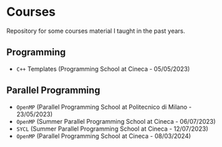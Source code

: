 # Courses

Repository for some courses material I taught in the past years.

## Programming

- `C++` Templates (Programming School at Cineca - 05/05/2023)

## Parallel Programming

- `OpenMP` (Parallel Programming School at Politecnico di Milano - 23/05/2023)
- `OpenMP` (Summer Parallel Programming School at Cineca - 06/07/2023)
- `SYCL` (Summer Parallel Programming School at Cineca - 12/07/2023)
- `OpenMP` (Parallel Programming School at Cineca - 08/03/2024)
